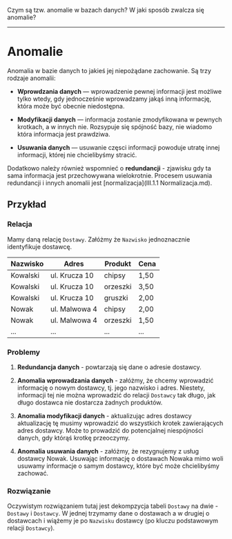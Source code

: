 Czym są tzw. anomalie w bazach danych? W jaki sposób zwalcza się anomalie?

---

# Anomalie
Anomalia w bazie danych to jakieś jej niepożądane zachowanie. Są trzy rodzaje anomalii:

  * **Wprowdzania danych** — wprowadzenie pewnej informacji jest możliwe tylko wtedy, gdy jednocześnie wprowadzamy jakąś inną informację, która może być obecnie niedostępna.

  * **Modyfikacji danych** — informacja zostanie zmodyfikowana w pewnych krotkach, a w innych nie. Rozsypuje się spójność bazy, nie wiadomo która informacja jest prawdziwa.

  * **Usuwania danych** — usuwanie częsci informacji powoduje utratę innej informacji, której nie chcielibyśmy stracić.

Dodatkowo należy również wspomnieć o **redundancji** - zjawisku gdy ta sama informacja jest przechowywana wielokrotnie. Procesem usuwania redundancji i innych anomalii jest [normalizacja](III.1.1 Normalizacja.md).


## Przykład

### Relacja
Mamy daną relację `Dostawy`. Załóżmy że `Nazwisko` jednoznacznie identyfikuje dostawcę.

| Nazwisko | Adres               | Produkt | Cena |
|--------------|--------------------|-------------|--------|
| Kowalski  | ul. Krucza 10   | chipsy    | 1,50  |
| Kowalski  | ul. Krucza 10   | orzeszki | 3,50  |
| Kowalski  | ul. Krucza 10   | gruszki   | 2,00  |
| Nowak     | ul. Malwowa 4 | chipsy    | 2,00  |
| Nowak     | ul. Malwowa 4 | orzeszki | 1,50  |
| ...             | ...                      | ...           | ...      |

### Problemy
1. **Redundancja danych** - powtarzają się dane o adresie dostawcy.

2. **Anomalia wprowadzania danych** - załóżmy, że chcemy wprowadzić informację o nowym dostawcy, tj. jego nazwisko i adres. Niestety, informacji tej nie można wprowadzić do relacji `Dostawcy` tak długo, jak długo dostawca nie dostarcza żadnych produktów.

3. **Anomalia modyfikacji danych** - aktualizując adres dostawcy aktualizację tę musimy wprowadzić do wszystkich krotek zawierających adres dostawcy. Może to prowadzić do potencjalnej niespójności danych, gdy którąś krotkę przeoczymy.

4. **Anomalia usuwania danych** -  załóżmy, że rezygnujemy z usług dostawcy Nowak. Usuwając informację o dostawach Nowaka mimo woli usuwamy informacje o samym dostawcy, które być może chcielibyśmy zachować.


### Rozwiązanie
Oczywistym rozwiązaniem tutaj jest dekompzycja tabeli `Dostawy` na dwie - `Dostawy` i `Dostawcy`. W jednej trzymamy dane o dostawach a w drugiej o dostawcach i wiążemy je po `Nazwisku` dostawcy (po kluczu podstawowym relacji `Dostawcy`).
